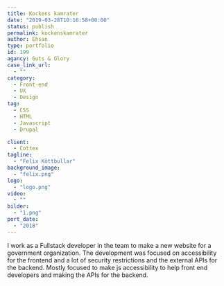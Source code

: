 ```yaml
---
title: Kockens kamrater
date: "2019-03-28T10:16:58+00:00"
status: publish
permalink: kockenskamrater
author: Ehsan
type: portfolio
id: 199
agancy: Guts & Glory
case_link_url:
  - ""
category:
  - Front-end
  - UX
  - Design
tag:
  - CSS
  - HTML
  - Javascript
  - Drupal

client:
  - Cottex
tagline:
  - "Felix Köttbullar"
background_image:
  - "felix.png"
logo:
  - "logo.png"
video:
  - ""
bilder:
  - "1.png"
port_date:
  - "2018"
---
```


I work as a Fullstack developer in the team to make a new website for a government organization. The development was focused on accessibility for the frontend and a lot of security restrictions and the external APIs for the backend. Mostly focused to make js accessibility to help front end developers and making the APIs for the backend.
